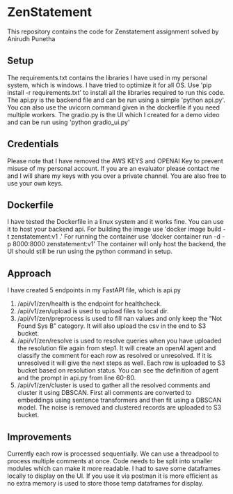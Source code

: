 # ZenStatement
This repository contains the code for Zenstatement assignment solved by Anirudh Punetha

## Setup
The requirements.txt contains the libraries I have used in my personal system, which is windows. I have tried to optimize it for all OS.
Use 'pip install -r requirements.txt' to install all the libraries required to run this code.
The api.py is the backend file and can be run using a simple 'python api.py'. You can also use the uvicorn command given in the dockerfile if you need multiple workers.
The gradio.py is the UI which I created for a demo video and can be run using 'python gradio_ui.py'

## Credentials
Please note that I have removed the AWS KEYS and OPENAI Key to prevent misuse of my personal account. If you are an evaluator please contact me and  I will share my keys with you over a private channel. You are also free to use your own keys.

## Dockerfile
I have tested the Dockerfile in a linux system and it works fine. You can use it to host your backend api.
For building the image use 'docker image build -t zenstatement:v1 .'
For running the container use 'docker container run -d -p 8000:8000 zenstatement:v1'
The container will only host the backend, the UI should still be run using the python command in setup.

## Approach
I have created 5 endpoints in my FastAPI file, which is api.py
1. /api/v1/zen/health is the endpoint for healthcheck.
2. /api/v1/zen/upload is used to upload files to local dir.
3. /api/v1/zen/preprocess is used to fill nan values and only keep the “Not Found Sys B” category. It will also upload the csv in the end to S3 bucket.
4. /api/v1/zen/resolve is used to resolve queries when you have uploaded the resolution file again from step1. It will create an openAI agent and classify the comment for each row as resolved or unresolved. If it is unresolved it will give the next steps as well. Each row is uploaded to S3 bucket based on resolution status. You can see the definition of agent and the prompt in api.py from line 60-80.
5. /api/v1/zen/cluster is used to gather all the resolved comments and cluster it using DBSCAN. First all comments are converted to embeddings using sentence transformers and then fit using a DBSCAN model. The noise is removed and clustered records are uploaded to S3 bucket.

## Improvements
Currently each row is processed sequentially. We can use a threadpool to process multiple comments at once.
Code needs to be split into smaller modules which can make it more readable.
I had to save some dataframes locally to display on the UI. If you use it via postman it is more efficient as no extra memory is used to store those temp dataframes for display.

